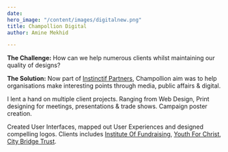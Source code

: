 ```yaml
---
date: 
hero_image: "/content/images/digitalnew.png"
title: Champollion Digital
author: Amine Mekhid

---
```

**The Challenge:** How can we help numerous clients whilst maintaining our quality of designs?

**The Solution:** Now part of [Instinctif Partners](https://instinctif.com/global/), Champollion aim was to help organisations make interesting points through media, public affairs & digital. 

I lent a hand on multiple client projects. Ranging from Web Design, Print designing for meetings, presentations & trade shows. Campaign poster creation. 

Created User Interfaces, mapped out User Experiences and designed compelling logos. Clients includes [Institute Of Fundraising](https://ciof.org.uk/), [Youth For Christ](https://resources.yfc.co.uk/?gclid=Cj0KCQiAhs79BRD0ARIsAC6XpaX0NhL0CTTivVtji0VnYv5W1m3HvmbMHo1k5kQHBi083nZP4W4M3U0aAsrXEALw_wcB), [City Bridge Trust](https://www.citybridgetrust.org.uk/).